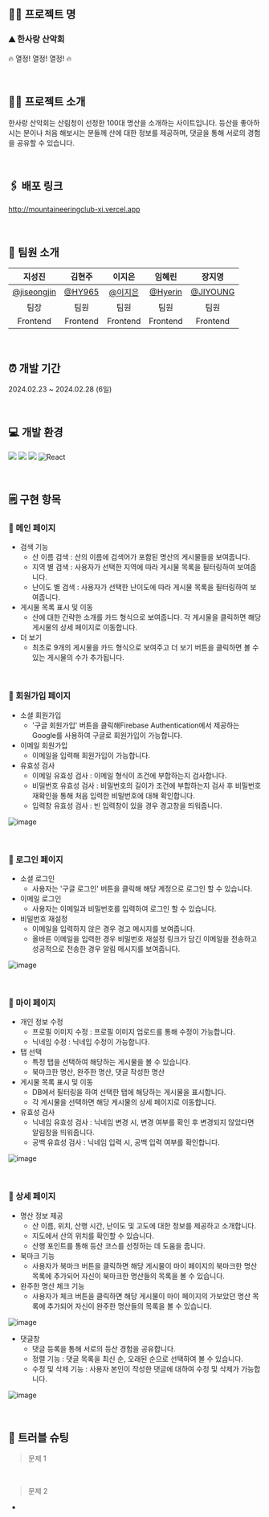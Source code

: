 ## 🖐🏻 프로젝트 명

### ⛰️ 한사랑 산악회

🔥 열정! 열정! 열정! 🔥

<br>

## 👩‍💻 프로젝트 소개

한사랑 산악회는 산림청이 선정한 100대 명산을 소개하는 사이트입니다.
등산을 좋아하시는 분이나 처음 해보시는 분들께 산에 대한 정보를 제공하며, 댓글을 통해 서로의 경험을 공유할 수 있습니다.

<br>

## 🖇️ 배포 링크

http://mountaineeringclub-xi.vercel.app

<br>

## 🎀 팀원 소개

|                  **지성진**                  |             **김현주**             |                 **이지은**                 |               **임혜린**                |                **장지영**                |
| :------------------------------------------: | :--------------------------------: | :----------------------------------------: | :-------------------------------------: | :--------------------------------------: |
| [@jiseongjin](https://github.com/jiseongjin) | [@HY965](https://github.com/HY965) | [@이지은](https://github.com/leejieun2023) | [@Hyerin](https://github.com/limhyerin) | [@JIYOUNG](https://github.com/Zzzzyoung) |
|                     팀장                     |                팀원                |                    팀원                    |                  팀원                   |                   팀원                   |
|                   Frontend                   |              Frontend              |                  Frontend                  |                Frontend                 |                 Frontend                 |

<br>

## ⏰ 개발 기간

2024.02.23 ~ 2024.02.28 (6일)

<br>

## 💻 개발 환경

<img src="https://img.shields.io/badge/html5-E34F26?style=for-the-badge&logo=html5&logoColor=white"> <img src="https://img.shields.io/badge/css-1572B6?style=for-the-badge&logo=css3&logoColor=white"> <img src="https://img.shields.io/badge/JavaScript-F7DF1E?style=for-the-badge&logo=javascript&logoColor=black"> <img alt="React" src ="https://img.shields.io/badge/React-444444.svg?&style=for-the-badge&logo=React&logoColor=react"/>

<br>

## 🗒️ 구현 항목

### 🔽 메인 페이지

- 검색 기능
  - 산 이름 검색 : 산의 이름에 검색어가 포함된 명산의 게시물들을 보여줍니다.
  - 지역 별 검색 : 사용자가 선택한 지역에 따라 게시물 목록을 필터링하여 보여줍니다.
  - 난이도 별 검색 : 사용자가 선택한 난이도에 따라 게시물 목록을 필터링하여 보여줍니다.
- 게시물 목록 표시 및 이동
  - 산에 대한 간략한 소개를 카드 형식으로 보여줍니다. 각 게시물을 클릭하면 해당 게시물의 상세 페이지로 이동합니다.
- 더 보기
  - 최초로 9개의 게시물을 카드 형식으로 보여주고 더 보기 버튼을 클릭하면 볼 수 있는 게시물의 수가 추가됩니다.

<br>

### 🔽 회원가입 페이지

- 소셜 회원가입
  - '구글 회원가입' 버튼을 클릭해Firebase Authentication에서 제공하는 Google를 사용하여 구글로 회원가입이 가능합니다.
- 이메일 회원가입
  - 이메일을 입력해 회원가입이 가능합니다.
- 유효성 검사
  - 이메일 유효성 검사 : 이메일 형식이 조건에 부합하는지 검사합니다.
  - 비밀번호 유효성 검사 : 비밀번호의 길이가 조건에 부합하는지 검사 후 비밀번호 재확인을 통해 처음 입력한 비밀번호에 대해 확인합니다.
  - 입력창 유효성 검사 : 빈 입력창이 있을 경우 경고창을 띄워줍니다.

![image](https://github.com/jiseongjin/mountaineeringclub/assets/154482077/b22455b0-3492-4f1d-be89-c4dd480399ff)

<br>

### 🔽 로그인 페이지

- 소셜 로그인
  - 사용자는 '구글 로그인' 버튼을 클릭해 해당 계정으로 로그인 할 수 있습니다.
- 이메일 로그인
  - 사용자는 이메일과 비밀번호를 입력하여 로그인 할 수 있습니다.
- 비밀번호 재설정
  - 이메일을 입력하지 않은 경우 경고 메시지를 보여줍니다.
  - 올바른 이메일을 입력한 경우 비밀번호 재설정 링크가 담긴 이메일을 전송하고 성공적으로 전송한 경우 알림 메시지를 보여줍니다.

![image](https://github.com/jiseongjin/mountaineeringclub/assets/154482077/c3e59195-df17-4514-a2fd-d7e695a6c2f2)

<br>

### 🔽 마이 페이지

- 개인 정보 수정
  - 프로필 이미지 수정 : 프로필 이미지 업로드를 통해 수정이 가능합니다.
  - 닉네임 수정 : 닉네입 수정이 가능합니다.
- 탭 선택
  - 특정 탭을 선택하여 해당하는 게시물을 볼 수 있습니다.
  - 북마크한 명산, 완주한 명산, 댓글 작성한 명산
- 게시물 목록 표시 및 이동
  - DB에서 필터링을 하여 선택한 탭에 해당하는 게시물을 표시합니다.
  - 각 게시물을 선택하면 해당 게시물의 상세 페이지로 이동합니다.
- 유효성 검사
  - 닉네임 유효성 검사 : 닉네임 변경 시, 변경 여부를 확인 후 변경되지 않았다면 알림창을 띄워줍니다.
  - 공백 유효성 검사 : 닉네임 입력 시, 공백 입력 여부를 확인합니다.

![image](https://github.com/jiseongjin/mountaineeringclub/assets/154482077/3d6401e0-afa9-4586-a740-e33d08e28644)


<br>

### 🔽 상세 페이지

- 명산 정보 제공
  - 산 이름, 위치, 산행 시간, 난이도 및 고도에 대한 정보를 제공하고 소개합니다.
  - 지도에서 산의 위치를 확인할 수 있습니다.
  - 산행 포인트를 통해 등산 코스를 선정하는 데 도움을 줍니다.
- 북마크 기능
  - 사용자가 북마크 버튼을 클릭하면 해당 게시물이 마이 페이지의 북마크한 명산 목록에 추가되어 자신이 북마크한 명산들의 목록을 볼 수 있습니다.
- 완주한 명산 체크 기능
  - 사용자가 체크 버튼을 클릭하면 해당 게시물이 마이 페이지의 가보았던 명산 목록에 추가되어 자신이 완주한 명산들의 목록을 볼 수 있습니다.
 
![image](https://github.com/jiseongjin/mountaineeringclub/assets/154482077/b1e14366-8628-4948-8664-66dea8612a9c)

- 댓글창
  - 댓글 등록을 통해 서로의 등산 경험을 공유합니다.
  - 정렬 기능 : 댓글 목록을 최신 순, 오래된 순으로 선택하여 볼 수 있습니다.
  - 수정 및 삭제 기능 : 사용자 본인이 작성한 댓글에 대하여 수정 및 삭제가 가능합니다.

![image](https://github.com/jiseongjin/mountaineeringclub/assets/154482077/d1856fe1-a07c-4ed2-998a-82429dd3b837)


<br>

## 🌟 트러블 슈팅

> 문제 1

<br>

> 문제 2

-

<br>
